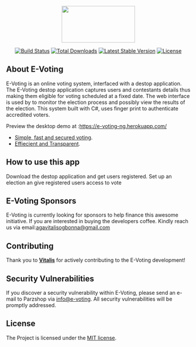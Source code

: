 <p align="center"><img src="https://americansecuritytoday.com/wp-content/uploads/2016/10/E-Voting.jpg" height=100px width=200px></p>

<p align="center">
<a href="https://travis-ci.org/laravel/framework"><img src="https://travis-ci.org/laravel/framework.svg" alt="Build Status"></a>
<a href="https://packagist.org/packages/laravel/framework"><img src="https://poser.pugx.org/laravel/framework/d/total.svg" alt="Total Downloads"></a>
<a href="https://packagist.org/packages/laravel/framework"><img src="https://poser.pugx.org/laravel/framework/v/stable.svg" alt="Latest Stable Version"></a>
<a href="https://packagist.org/packages/laravel/framework"><img src="https://poser.pugx.org/laravel/framework/license.svg" alt="License"></a>
</p>

## About E-Voting

E-Voting is an online voting system, interfaced with a destop application. The E-Voting destop application captures users and contestants details thus making them eligible for voting scheduled at a fixed date. The web interface is used by to monitor the election process and possibly view the results of the election. This system built with C#, uses finger print to authenticate accredited voters.

Preview the desktop demo at :https://e-voting-ng.herokuapp.com/

- [Simple, fast and secured voting](https://e-voting-ng.herokuapp.com).
- [Effiecient and  Transparent](https://e-voting-ng.herokuapp.com).

## How to use this app
Download the destop application and get users registered. Set up an election an give registered users access to vote

## E-Voting Sponsors

E-Voting is currently looking for sponsors to help finance this awesome initiative. If you are interested in buying the developers coffee. Kindly reach us via email:agavitalisogbonna@gmail.com
## Contributing

Thank you to  **[Vitalis](https://twitter.com/agavitalis)**   for actively contributing to the E-Voting development! 

## Security Vulnerabilities

If you discover a security vulnerability within E-Voting, please send an e-mail to Parzshop via [info@e-voting](mailto:agavitalisogbonna@gmail.com). All security vulnerabilities will be promptly addressed.

## License

The Project  is licensed under the [MIT license](https://opensource.org/licenses/MIT).
